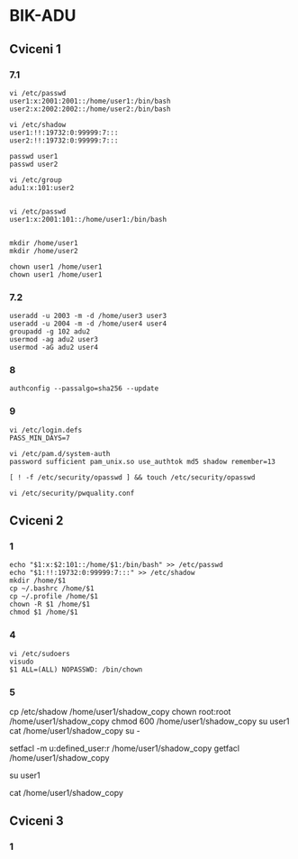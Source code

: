 # BIK-ADU



## Cviceni 1


### 7.1 

    vi /etc/passwd
    user1:x:2001:2001::/home/user1:/bin/bash
    user2:x:2002:2002::/home/user2:/bin/bash

    vi /etc/shadow
    user1:!!:19732:0:99999:7:::
    user2:!!:19732:0:99999:7:::
    
    passwd user1
    passwd user2

    vi /etc/group
    adu1:x:101:user2


    vi /etc/passwd
    user1:x:2001:101::/home/user1:/bin/bash

    
    mkdir /home/user1
    mkdir /home/user2

    chown user1 /home/user1
    chown user1 /home/user1


### 7.2

    useradd -u 2003 -m -d /home/user3 user3
    useradd -u 2004 -m -d /home/user4 user4
    groupadd -g 102 adu2
    usermod -ag adu2 user3
    usermod -aG adu2 user4

### 8

    authconfig --passalgo=sha256 --update

### 9

    vi /etc/login.defs 
    PASS_MIN_DAYS=7

    vi /etc/pam.d/system-auth
    password sufficient pam_unix.so use_authtok md5 shadow remember=13

    [ ! -f /etc/security/opasswd ] && touch /etc/security/opasswd

    vi /etc/security/pwquality.conf 

## Cviceni 2


### 1

    echo "$1:x:$2:101::/home/$1:/bin/bash" >> /etc/passwd
    echo "$1:!!:19732:0:99999:7:::" >> /etc/shadow
    mkdir /home/$1
    cp ~/.bashrc /home/$1
    cp ~/.profile /home/$1
    chown -R $1 /home/$1
    chmod $1 /home/$1

### 4

    vi /etc/sudoers
    visudo
    $1 ALL=(ALL) NOPASSWD: /bin/chown


### 5

cp /etc/shadow /home/user1/shadow_copy
chown root:root /home/user1/shadow_copy
chmod 600 /home/user1/shadow_copy
su user1
cat /home/user1/shadow_copy
su -

setfacl -m u:defined_user:r /home/user1/shadow_copy
getfacl /home/user1/shadow_copy

su user1

cat /home/user1/shadow_copy

## Cviceni 3

### 1